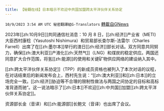 ```yaml
---
title: 【秘翻在线】日本暗示不欢迎中共国加盟跨太平洋伙伴关系协定
---
```

`10/9/2023 3:54 AM UTC 秘密翻譯組G-Translators` [轉載自GNews](https://gnews.org/articles/1806153)

2023年[[zh:10月9日]]共同通信社消息：10 月 8 日，[[zh:经济]]产业省（METI）大臣西村康稔（Yasutoshi Nishimura）和贸易部长查尔斯\-法雷尔（Charles Farrell）出席了在[[zh:墨尔本]]举行的澳日[[zh:经济]]部长对话。双方同意共同努力，确保[[zh:澳大利亚]]产液化[[zh:天然气]]（LNG）和煤炭的稳定供应。两国还同意扩大合作范围，将氢[[zh:能源]]的使用和关键矿物供应网络的建设纳入其中。

[[zh:跨太平洋伙伴关系协定]]（TPP）的新成员资格也被列入了本次对话的议程，在对话结束后的新闻发布会上，西村先生说：“[[zh:澳大利亚]]和[[zh:日本]]的立场完全一致。[[zh:经济]]胁迫等不合理的限制性做法与两国之间协定的目标和高标准背道而驰”。这一说法暗示了[[zh:日本]]不欢迎[[zh:中共国]]加盟[[zh:跨太平洋伙伴关系协定]]。

资源部长金（音译）和[[zh:能源部]]长鲍文（音译）也出席了会议。
